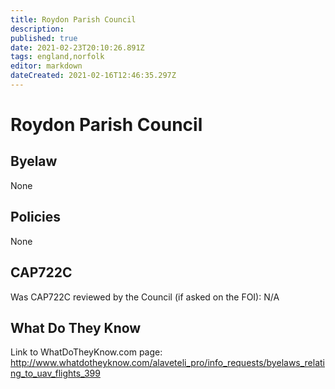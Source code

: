 ```yaml
---
title: Roydon Parish Council
description: 
published: true
date: 2021-02-23T20:10:26.891Z
tags: england,norfolk
editor: markdown
dateCreated: 2021-02-16T12:46:35.297Z
---
```


# Roydon Parish Council

## Byelaw
None

## Policies
None

## CAP722C

Was CAP722C reviewed by the Council (if asked on the FOI): N/A

## What Do They Know

Link to WhatDoTheyKnow.com page:
http://www.whatdotheyknow.com/alaveteli_pro/info_requests/byelaws_relating_to_uav_flights_399

